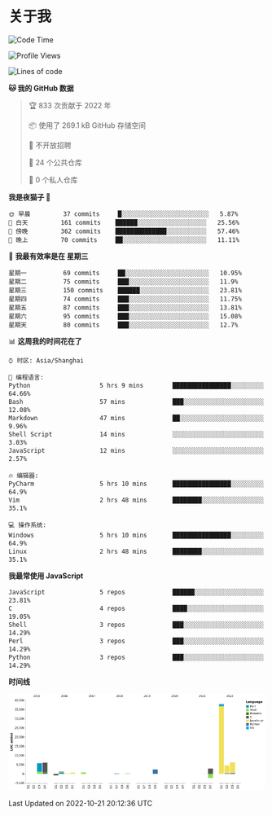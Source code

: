 # 关于我

<!--START_SECTION:waka-->
![Code Time](http://img.shields.io/badge/Code%20Time-677%20hrs%206%20mins-blue)

![Profile Views](http://img.shields.io/badge/%E4%B8%AA%E4%BA%BA%E8%B5%84%E6%96%99%E8%A7%82%E7%9C%8B%E6%AC%A1%E6%95%B0-1-blue)

![Lines of code](https://img.shields.io/badge/%E4%BB%8E%E3%80%8CHello%20World%E3%80%8D%E8%B5%B7%E6%88%91%E5%B7%B2%E7%BB%8F%E5%86%99%E4%BA%86-67%20Thousand%20%E8%A1%8C%E4%BB%A3%E7%A0%81-blue)

**🐱 我的 GitHub 数据** 

> 🏆 833 次贡献于 2022 年
 > 
> 📦  使用了 269.1 kB GitHub 存储空间 
 > 
> 🚫 不开放招聘
 > 
> 📜 24 个公共仓库 
 > 
> 🔑 0 个私人仓库  
 > 
**我是夜猫子 🦉** 

```text
🌞 早晨         37 commits     █░░░░░░░░░░░░░░░░░░░░░░░░   5.87% 
🌆 白天         161 commits    ██████░░░░░░░░░░░░░░░░░░░   25.56% 
🌃 傍晚         362 commits    ██████████████░░░░░░░░░░░   57.46% 
🌙 晚上         70 commits     ██░░░░░░░░░░░░░░░░░░░░░░░   11.11%

```
📅 **我最有效率是在 星期三** 

```text
星期一          69 commits     ██░░░░░░░░░░░░░░░░░░░░░░░   10.95% 
星期二          75 commits     ███░░░░░░░░░░░░░░░░░░░░░░   11.9% 
星期三          150 commits    ██████░░░░░░░░░░░░░░░░░░░   23.81% 
星期四          74 commits     ███░░░░░░░░░░░░░░░░░░░░░░   11.75% 
星期五          87 commits     ███░░░░░░░░░░░░░░░░░░░░░░   13.81% 
星期六          95 commits     ███░░░░░░░░░░░░░░░░░░░░░░   15.08% 
星期天          80 commits     ███░░░░░░░░░░░░░░░░░░░░░░   12.7%

```


📊 **这周我的时间花在了** 

```text
⌚︎ 时区: Asia/Shanghai

💬 编程语言: 
Python                   5 hrs 9 mins        ████████████████░░░░░░░░░   64.66% 
Bash                     57 mins             ███░░░░░░░░░░░░░░░░░░░░░░   12.08% 
Markdown                 47 mins             ██░░░░░░░░░░░░░░░░░░░░░░░   9.96% 
Shell Script             14 mins             ░░░░░░░░░░░░░░░░░░░░░░░░░   3.03% 
JavaScript               12 mins             ░░░░░░░░░░░░░░░░░░░░░░░░░   2.57%

🔥 编辑器: 
PyCharm                  5 hrs 10 mins       ████████████████░░░░░░░░░   64.9% 
Vim                      2 hrs 48 mins       ████████░░░░░░░░░░░░░░░░░   35.1%

💻 操作系统: 
Windows                  5 hrs 10 mins       ████████████████░░░░░░░░░   64.9% 
Linux                    2 hrs 48 mins       ████████░░░░░░░░░░░░░░░░░   35.1%

```

**我最常使用 JavaScript** 

```text
JavaScript               5 repos             ██████░░░░░░░░░░░░░░░░░░░   23.81% 
C                        4 repos             ████░░░░░░░░░░░░░░░░░░░░░   19.05% 
Shell                    3 repos             ███░░░░░░░░░░░░░░░░░░░░░░   14.29% 
Perl                     3 repos             ███░░░░░░░░░░░░░░░░░░░░░░   14.29% 
Python                   3 repos             ███░░░░░░░░░░░░░░░░░░░░░░   14.29%

```


**时间线**

![Chart not found](https://raw.githubusercontent.com/Arondight/Arondight/master/charts/bar_graph.png) 


 Last Updated on 2022-10-21 20:12:36 UTC
<!--END_SECTION:waka-->
